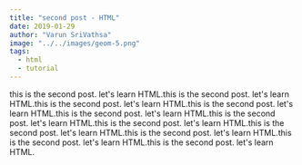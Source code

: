 ```yaml
---
title: "second post - HTML"
date: 2019-01-29
author: "Varun SriVathsa"
image: "../../images/geom-5.png"
tags:
  - html
  - tutorial
---
```


this is the second post. let's learn HTML.this is the second post. let's learn HTML.this is the second post. let's learn HTML.this is the second post. let's learn HTML.this is the second post. let's learn HTML.this is the second post. let's learn HTML.this is the second post. let's learn HTML.this is the second post. let's learn HTML.this is the second post. let's learn HTML.this is the second post. let's learn HTML.this is the second post. let's learn HTML.

